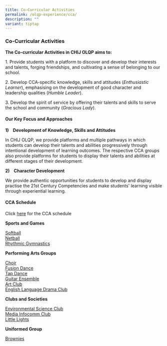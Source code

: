 ```yaml
---
title: Co–Curricular Activities
permalink: /olqp-experience/cca/
description: ""
variant: tiptap
---
```

<h3>Co-Curricular Activities</h3>
<p><strong>The Co-curricular Activities in CHIJ OLQP aims to:</strong>
</p>
<p>1. Provide students with a platform to discover and develop their interests
and talents, forging friendships, and cultivating a sense of belonging
to our school.</p>
<p>2. Develop CCA-specific knowledge, skills and attitudes (<em>Enthusiastic Learner</em>),
emphasising on the development of good character and leadership qualities
(<em>Humble Leader</em>).</p>
<p>3. Develop the spirit of service by offering their talents and skills
to serve the school and community (<em>Gracious Lady</em>).</p>
<h4>Our Key Focus and Approaches</h4>
<p><strong>1)&nbsp;&nbsp; &nbsp;Development of Knowledge, Skills and Attitudes</strong>
</p>
<p>In CHIJ OLQP, we provide platforms and multiple pathways in which students
can develop their talents and abilities progressively through intentional
development of learning outcomes. The respective CCA groups also provide
platforms for students to display their talents and abilities at different
stages of their development.</p>
<p><strong>2)&nbsp;&nbsp; &nbsp;Character Development</strong>
</p>
<p>We provide authentic opportunities for students to develop and display
practise the 21st Century Competencies and make students' learning visible
through experiential learning.</p>
<h4>CCA Schedule</h4>
<p>Click <a href="/files/CCA/CCA_Schedule_2025_for_school_website.pdf" rel="noopener noreferrer nofollow" target="_blank">here</a> for
the CCA schedule</p>
<p><strong>Sports and Games</strong>
</p>
<p><a href="https://staging.d2yo7qbk5fhrwg.amplifyapp.com/cca/Sports-and-Games/softball" rel="noopener noreferrer nofollow" target="_blank">Softball</a>
<br><a href="https://staging.d2yo7qbk5fhrwg.amplifyapp.com/cca/Sports-and-Games/netball" rel="noopener noreferrer nofollow" target="_blank">Netball</a>
<br><a href="https://staging.d2yo7qbk5fhrwg.amplifyapp.com/cca/Sports-and-Games/rhythmic-gymnastics" rel="noopener noreferrer nofollow" target="_blank">Rhythmic Gymnastics</a>
</p>
<p><strong>Performing Arts Groups</strong>
</p>
<p><a href="https://staging.d2yo7qbk5fhrwg.amplifyapp.com/cca/Performing-Arts-Groups/choir" rel="noopener noreferrer nofollow" target="_blank">Choir</a>
<br><a href="https://staging.d2yo7qbk5fhrwg.amplifyapp.com/cca/Performing-Arts-Groups/fusion-dance" rel="noopener noreferrer nofollow" target="_blank">Fusion Dance</a>
<br><a href="https://staging.d2yo7qbk5fhrwg.amplifyapp.com/cca/Performing-Arts-Groups/tap-dance" rel="noopener noreferrer nofollow" target="_blank">Tap Dance</a>
<br><a href="https://staging.d2yo7qbk5fhrwg.amplifyapp.com/cca/Performing-Arts-Groups/guitar-ensemble" rel="noopener noreferrer nofollow" target="_blank">Guitar Ensemble</a>
<br><a href="https://staging.d2yo7qbk5fhrwg.amplifyapp.com/cca/Performing-Arts-Groups/art-club" rel="noopener noreferrer nofollow" target="_blank">Art Club</a>
<br><a href="https://staging.d2yo7qbk5fhrwg.amplifyapp.com/cca/Performing-Arts-Groups/EL-Drama-club" rel="noopener noreferrer nofollow" target="_blank">English Language Drama Club</a>
<br>
</p>
<p><strong>Clubs and Societies</strong>
</p>
<p><a href="https://staging.d2yo7qbk5fhrwg.amplifyapp.com/cca/Clubs-and-Societies/environmental-science-club" rel="noopener noreferrer nofollow" target="_blank">Environmental Science Club</a>
<br><a href="https://staging.d2yo7qbk5fhrwg.amplifyapp.com/cca/Clubs-and-Societies/media-and-infocomm-club" rel="noopener noreferrer nofollow" target="_blank">Media Infocomm Club</a>
<br><a href="https://www.chijourladyqueenofpeace.moe.edu.sg/little-lights-new/" rel="noopener nofollow" target="_blank">Little Lights</a>
</p>
<p><strong>Uniformed Group</strong>
</p>
<p><a href="https://staging.d2yo7qbk5fhrwg.amplifyapp.com/cca/Uniformed-Group/brownies" rel="noopener noreferrer nofollow" target="_blank">Brownies</a>
</p>
<p></p>